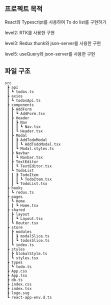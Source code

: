 ## 프로젝트 목적
React와 Typescript를 사용하여 To do list를 구현하기

level2: RTK를 사용한 구현

level3: Redux thunk와 json-server를 사용한 구현

level5: useQuery와 json-server를 사용한 구현 


## 파일 구조
```
src
 ┣ api
 ┃ ┗ todos.ts
 ┣ axios
 ┃ ┗ todosApi.ts
 ┣ components
 ┃ ┣ AddForm
 ┃ ┃ ┗ AddForm.tsx
 ┃ ┣ Header
 ┃ ┃ ┣ Nav
 ┃ ┃ ┃ ┗ Nav.tsx
 ┃ ┃ ┗ Header.tsx
 ┃ ┣ Modal
 ┃ ┃ ┣ AddTodoModal
 ┃ ┃ ┃ ┗ AddTodoModal.tsx
 ┃ ┃ ┗ Modal.styles.ts
 ┃ ┣ Navbar
 ┃ ┃ ┗ Navbar.tsx
 ┃ ┣ TextEditor
 ┃ ┃ ┗ TextEditor.tsx
 ┃ ┗ TodoList
 ┃ ┃ ┣ TodoItem
 ┃ ┃ ┃ ┗ TodoItem.tsx
 ┃ ┃ ┗ TodoList.tsx
 ┣ hooks
 ┃ ┗ redux.ts
 ┣ pages
 ┃ ┗ Home
 ┃ ┃ ┗ Home.tsx
 ┣ shared
 ┃ ┣ layout
 ┃ ┃ ┗ Layout.tsx
 ┃ ┗ Router.tsx
 ┣ store
 ┃ ┣ modules
 ┃ ┃ ┣ modalSlice.ts
 ┃ ┃ ┗ todosSlice.ts
 ┃ ┗ index.ts
 ┣ styles
 ┃ ┣ GlobalStyle.ts
 ┃ ┗ styles.tsx
 ┣ types
 ┃ ┗ todo.ts
 ┣ App.css
 ┣ App.tsx
 ┣ db.ts
 ┣ index.css
 ┣ index.tsx
 ┣ logo.svg
 ┗ react-app-env.d.ts
```


